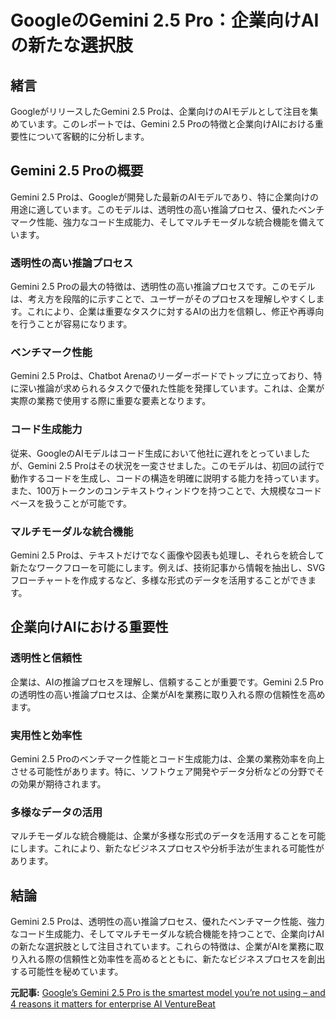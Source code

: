 # GoogleのGemini 2.5 Pro：企業向けAIの新たな選択肢

## 緒言

GoogleがリリースしたGemini 2.5 Proは、企業向けのAIモデルとして注目を集めています。このレポートでは、Gemini 2.5 Proの特徴と企業向けAIにおける重要性について客観的に分析します。

## Gemini 2.5 Proの概要

Gemini 2.5 Proは、Googleが開発した最新のAIモデルであり、特に企業向けの用途に適しています。このモデルは、透明性の高い推論プロセス、優れたベンチマーク性能、強力なコード生成能力、そしてマルチモーダルな統合機能を備えています。

### 透明性の高い推論プロセス

Gemini 2.5 Proの最大の特徴は、透明性の高い推論プロセスです。このモデルは、考え方を段階的に示すことで、ユーザーがそのプロセスを理解しやすくします。これにより、企業は重要なタスクに対するAIの出力を信頼し、修正や再導向を行うことが容易になります。

### ベンチマーク性能

Gemini 2.5 Proは、Chatbot Arenaのリーダーボードでトップに立っており、特に深い推論が求められるタスクで優れた性能を発揮しています。これは、企業が実際の業務で使用する際に重要な要素となります。

### コード生成能力

従来、GoogleのAIモデルはコード生成において他社に遅れをとっていましたが、Gemini 2.5 Proはその状況を一変させました。このモデルは、初回の試行で動作するコードを生成し、コードの構造を明確に説明する能力を持っています。また、100万トークンのコンテキストウィンドウを持つことで、大規模なコードベースを扱うことが可能です。

### マルチモーダルな統合機能

Gemini 2.5 Proは、テキストだけでなく画像や図表も処理し、それらを統合して新たなワークフローを可能にします。例えば、技術記事から情報を抽出し、SVGフローチャートを作成するなど、多様な形式のデータを活用することができます。

## 企業向けAIにおける重要性

### 透明性と信頼性

企業は、AIの推論プロセスを理解し、信頼することが重要です。Gemini 2.5 Proの透明性の高い推論プロセスは、企業がAIを業務に取り入れる際の信頼性を高めます。

### 実用性と効率性

Gemini 2.5 Proのベンチマーク性能とコード生成能力は、企業の業務効率を向上させる可能性があります。特に、ソフトウェア開発やデータ分析などの分野でその効果が期待されます。

### 多様なデータの活用

マルチモーダルな統合機能は、企業が多様な形式のデータを活用することを可能にします。これにより、新たなビジネスプロセスや分析手法が生まれる可能性があります。

## 結論

Gemini 2.5 Proは、透明性の高い推論プロセス、優れたベンチマーク性能、強力なコード生成能力、そしてマルチモーダルな統合機能を持つことで、企業向けAIの新たな選択肢として注目されています。これらの特徴は、企業がAIを業務に取り入れる際の信頼性と効率性を高めるとともに、新たなビジネスプロセスを創出する可能性を秘めています。

**元記事:** [Google’s Gemini 2.5 Pro is the smartest model you’re not using – and 4 reasons it matters for enterprise AI VentureBeat](https://venturebeat.com/ai/googles-gemini-2-5-pro-is-the-smartest-model-youre-not-using-and-4-reasons-it-matters-for-enterprise-ai/)
